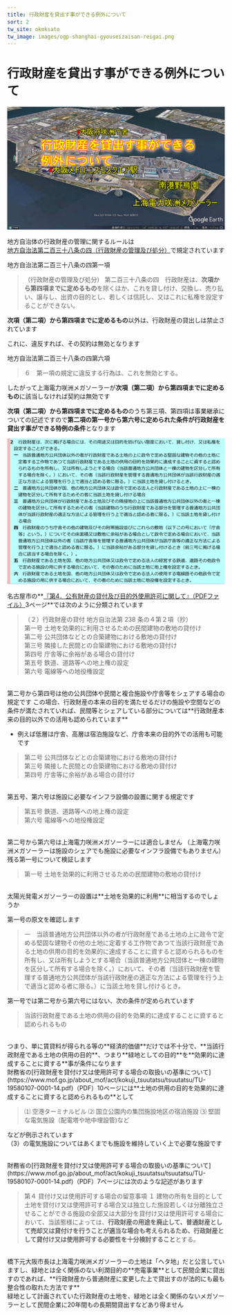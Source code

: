 ```yaml
---
title: 行政財産を貸出す事ができる例外について    
sort: 2
tw_site: okmksato
tw_image: images/ogp-shanghai-gyouseizaisan-reigai.png  
---
```

# 行政財産を貸出す事ができる例外について  
![行政財産](images/ogp-shanghai-gyouseizaisan-reigai.png)

地方自治体の行政財産の管理に関するルールは  
[地方自治法第二百三十八条の四（行政財産の管理及び処分）](https://elaws.e-gov.go.jp/document?lawid=322AC0000000067_20220601_503AC0000000050#Mp-At_238_4)で規定されています

地方自治法第二百三十八条の四第一項

>（行政財産の管理及び処分）
第二百三十八条の四　行政財産は、**次項から第四項までに定めるもの**を除くほか、これを貸し付け、交換し、売り払い、譲与し、出資の目的とし、若しくは信託し、又はこれに私権を設定することができない。

**次項（第二項）から第四項までに定めるもの**以外は、行政財産の貸出しは禁止されています

これに、違反すれば、その契約は無効となります

地方自治法第二百三十八条の四第六項

>６　第一項の規定に違反する行為は、これを無効とする。

したがって上海電力咲洲メガソーラーが**次項（第二項）から第四項までに定めるもの**に該当しなければ契約は無効です

**次項（第二項）から第四項までに定めるもの**のうち第三項、第四項は事業継承についての記述ですので**第二項の第一号から第六号に定められた条件が行政財産を貸出す事ができる特例の条件**となります

![第二百三十八条の四第二項](images/tihoujiti-238-4-2.png)

名古屋市の**[『第4．公有財産の貸付及び目的外使用許可に関して』（PDFファイル）](https://www.city.nagoya.jp/kansa/cmsfiles/contents/0000032/32767/h23_hokatsu_honbun03.pdf)3ページ**では次のように分類されています

>（２）行政財産の貸付 地方自治法第 238 条の４第２項（抄）  
第一号 土地を効果的に利用させるための民間建物の敷地の貸付け  
第二号 公共団体などとの合築建物における敷地の貸付け  
第三号 隣接した民間との合築建物における敷地の貸付け  
第四号 庁舎等に余裕がある場合の貸付け  
第五号 鉄道、道路等への地上権の設定  
第六号 電線等への地役権設定

<br />
第二号から第四号は他の公共団体や民間と複合施設や庁舎等をシェアする場合の規定です  
この場合、行政財産の本来の目的を満たせるだけの施設や空間などの条件が満たされていれば、民間等とシェアしている部分については**行政財産本来の目的以外での活用も認められています**

- 例えば低層は庁舎、高層は宿泊施設など、庁舎本来の目的外での活用も可能です  

>第二号 公共団体などとの合築建物における敷地の貸付け  
第三号 隣接した民間との合築建物における敷地の貸付け  
第四号 庁舎等に余裕がある場合の貸付け  

<br />
第五号、第六号は施設に必要なインフラ設備の設置に関する規定です

>第五号 鉄道、道路等への地上権の設定  
第六号 電線等への地役権設定  

<br />
第二号から第六号は上海電力咲洲メガソーラーには適合しません  
（上海電力咲洲メガソーラーは施設のシェアでも施設に必要なインフラ設備でもありません）

<br />
残る第一号について検証します

>第一号 土地を効果的に利用させるための民間建物の敷地の貸付け  

<br />
太陽光発電メガソーラーの設置は**土地を効果的に利用**に相当するのでしょうか

第一号の原文を確認します

>一　当該普通地方公共団体以外の者が行政財産である土地の上に政令で定める堅固な建物その他の土地に定着する工作物であつて当該行政財産である土地の供用の目的を効果的に達成することに資すると認められるものを所有し、又は所有しようとする場合（当該普通地方公共団体と一棟の建物を区分して所有する場合を除く。）において、その者（当該行政財産を管理する普通地方公共団体が当該行政財産の適正な方法による管理を行う上で適当と認める者に限る。）に当該土地を貸し付けるとき。

第一号では第二号から第六号にはない、次の条件が定められています

>当該行政財産である土地の供用の目的を効果的に達成することに資すると認められるもの

<br />
つまり、単に賃貸料が得られる等の**経済的価値**だけでは不十分で、**当該行政財産である土地の供用の目的**、つまり**緑地としての目的**を**効果的に達成することに資する**事が条件になります

<br />
財務省の[行政財産を貸付け又は使用許可する場合の取扱いの基準について](https://www.mof.go.jp/about_mof/act/kokuji_tsuutatsu/tsuutatsu/TU-19580107-0001-14.pdf)（PDF）10ページには**土地の供用の目的を効果的に達成することに資すると認められるもの**として

>⑴ 空港ターミナルビル
⑵ 国立公園内の集団施設地区の宿泊施設
⑶ 堅固な電気施設（配電塔や地中埋設管)など

などが例示されています  
（3）の電気施設についてはあくまでも施設を維持していく上で必要な施設です

<br />
財務省の[行政財産を貸付け又は使用許可する場合の取扱いの基準について](https://www.mof.go.jp/about_mof/act/kokuji_tsuutatsu/tsuutatsu/TU-19580107-0001-14.pdf)（PDF）7ページには次のような記述があります

>第４ 貸付け又は使用許可する場合の留意事項
１ 建物の所有を目的として土地を貸付け又は使用許可する場合又は独立した施設若しくは分離独立させることができる施設の全部又は大部分を貸付け又は使用許可する場合において、当該態様によっては、**行政財産の用途を廃止して、普通財産として売却又は貸付けを行うことが適当な場合も考えられるため、行政財産として貸付け又は使用許可する必要性を十分検討すること**とする。

<br />
橋下元大阪市長は上海電力咲洲メガソーラーの土地は「ヘタ地」だと公言していますし、緑地とは全く関係のない利潤目的の**売電事業**として民間企業に貸出すのであれば、**行政財産から普通財産に変更した上で貸出すのが法的にも最も整合性の取れた方法です**

<br />
緑地として計画されていた行政財産の土地を、緑地とは全く関係のないメガソーラーとして民間企業に20年間もの長期間貸出すなどあり得ません
